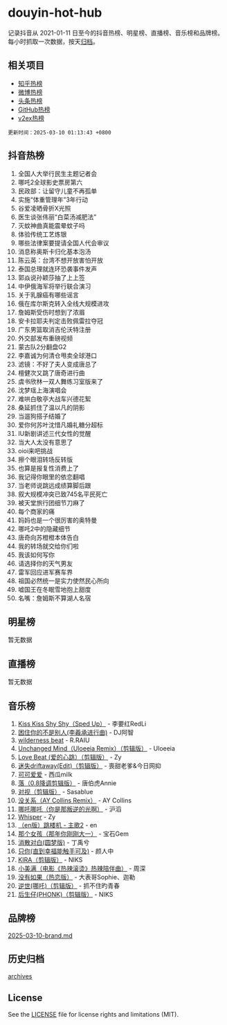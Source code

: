 # douyin-hot-hub

记录抖音从 2021-01-11 日至今的抖音热榜、明星榜、直播榜、音乐榜和品牌榜。每小时抓取一次数据，按天[归档](archives)。

## 相关项目

- [知乎热榜](https://github.com/lonnyzhang423/zhihu-hot-hub)
- [微博热榜](https://github.com/lonnyzhang423/weibo-hot-hub)
- [头条热榜](https://github.com/lonnyzhang423/toutiao-hot-hub)
- [GitHub热榜](https://github.com/lonnyzhang423/github-hot-hub)
- [v2ex热榜](https://github.com/lonnyzhang423/v2ex-hot-hub)


`更新时间：2025-03-10 01:13:43 +0800`

## 抖音热榜

1. 全国人大举行民生主题记者会
1. 哪吒2全球影史票房第六
1. 民政部：让留守儿童不再孤单
1. 实施“体重管理年”3年行动
1. 谷爱凌晒骨折X光照
1. 医生谈张伟丽“白菜汤减肥法”
1. 灭蚊神曲真能震晕蚊子吗
1. 体验传统工艺炼银
1. 哪些法律案要提请全国人代会审议
1. 消息称奥斯卡归化基本泡汤
1. 陈云英：台湾不想开放害怕开放
1. 泰国总理就连环恐袭事件发声
1. 郭焱说孙颖莎抽了上上签
1. 中伊俄海军将举行联合演习
1. 关于乳腺癌有哪些谣言
1. 俄在库尔斯克转入全线大规模进攻
1. 詹姆斯受伤时想到了浓眉
1. 安卡拉耶夫判定击败佩雷拉夺冠
1. 广东男篮取消吉伦沃特注册
1. 外交部发布重磅视频
1. 蒙古队2分翻盘G2
1. 李嘉诚为何清仓甩卖全球港口
1. 滤镜：不好了夫人变成唐总了
1. 檀健次又跳了唐奇进行曲
1. 虞书欣林一双人舞练习室版来了
1. 沈梦瑶上海演唱会
1. 难哄白敬亭大战车兴德花絮
1. 桑延抓住了温以凡的阴影
1. 当遛狗搭子结婚了
1. 爱你何苏叶沈惜凡婚礼糖分超标
1. IU新剧讲述三代女性的觉醒
1. 当大人太没有意思了
1. oioi来吧挑战
1. 擦个眼泪转场反转版
1. 也算是报复性消费上了
1. 我记得你眼里的依恋翻唱
1. 当老师说跳远成绩算脚后跟
1. 叙大规模冲突已致745名平民死亡
1. 被天堂旅行团细节刀麻了
1. 每个商家的痛
1. 妈妈也是一个很厉害的奥特曼
1. 哪吒2中的隐藏细节
1. 唐奇向苏橙橙本体告白
1. 我的转场就交给你们啦
1. 我该如何写你
1. 请选择你的天气男友
1. 雷军回应进军赛车界
1. 祖国必然统一是实力使然民心所向
1. 嘘国王在冬眠雪地抱上甜度
1. 名嘴：詹姆斯不算湖人名宿

## 明星榜

暂无数据

## 直播榜

暂无数据

## 音乐榜

1. [Kiss Kiss Shy Shy（Sped Up）](https://sf3-cdn-tos.douyinstatic.com/obj/tos-cn-ve-2774/oYpXDAeGgQK0zfPaji7iKUixpCXFGILeLGmvYA) - 李要红RedLi
1. [困住你的不是别人(李羲承进行曲)](https://sf3-cdn-tos.douyinstatic.com/obj/tos-cn-ve-2774/okWrrVL1iQGZbfHVeCPAe7IaerYfM2jEQi5mNI) - DJ阿智
1. [wilderness beat](https://sf3-cdn-tos.douyinstatic.com/obj/tos-cn-ve-2774/o0oBmODSFCpfFdLRGzAAFC2ah9AIMEQfAOueVE) - R.RAIU
1. [Unchanged Mind（Uloeeia Remix）（剪辑版）](https://sf3-cdn-tos.douyinstatic.com/obj/tos-cn-ve-2774/oIHYu1YfsziJqmggAqBsXOiiI2Y1QB6I61RsMW) - Uloeeia
1. [Love Beat  (爱的心跳）（剪辑版）](https://sf3-cdn-tos.douyinstatic.com/obj/tos-cn-ve-2774/oUlARwvEINIisZ9nCnKMZiYFGfCCYLtDADDBge) - Zy
1. [迷失driftaway(Edit)（剪辑版）](https://sf3-cdn-tos.douyinstatic.com/obj/tos-cn-ve-2774/ogaa1xGNeFO6FCaMgO8PzzAceEI4fBLDMi15H3) - 喪甜老爹&今日网抑
1. [可可爱爱](https://sf3-cdn-tos.douyinstatic.com/obj/tos-cn-ve-2774/0deb1e75aea643b9927ba26aaafa29dd) - 西瓜milk
1. [落（0.8降调剪辑版）](https://sf3-cdn-tos.douyinstatic.com/obj/tos-cn-ve-2774/ociN0WUv3APijBYr6DUmAHmdkZ5MjM6gIF3iA) - 唐伯虎Annie
1. [对视（剪辑版）](https://sf5-hl-cdn-tos.douyinstatic.com/obj/tos-cn-ve-2774/ogKtIhiB0WfAa18F9z3uWODMtZi2ysB1VuAIsQ) - Sasablue
1. [没关系（AY Collins Remix）](https://sf3-cdn-tos.douyinstatic.com/obj/tos-cn-ve-2774/oIBbI5Ghw4zdUCQMJrDEFaAQilZP3EIDSi7MW) - AY Collins
1. [哪吒哪吒（你是那叛逆的光啊）](https://sf3-cdn-tos.douyinstatic.com/obj/tos-cn-ve-2774/oUkQCgCDnBanFehFEFQDxCQntAOIfp9gyZYFVo) - 沪滔
1. [Whisper](https://sf3-cdn-tos.douyinstatic.com/obj/tos-cn-ve-2774/oEeYKDxIDCFuArkftgkGqCnG7xZtRC2rEMKBQi) - Zy
1. [（en版）跳楼机 - 主歌2](https://sf3-cdn-tos.douyinstatic.com/obj/tos-cn-ve-2774/oklN6GvgQ2L8DpPeaAGf1gPeyKzjXFwHIwoCZv) - en
1. [那个女孩（那年你刚刚大一）](https://sf5-hl-cdn-tos.douyinstatic.com/obj/tos-cn-ve-2774/o4IZw7TlivwiBBBMA2rIgWrGNIrjFroh6bPqQ) - 宝石Gem
1. [消散对白(圆梦版)](https://sf3-cdn-tos.douyinstatic.com/obj/tos-cn-ve-2774/og4jB5I5IizzoZVAAAzWgBMAsMDWoArfwBOiFs) - 丁禹兮
1. [只你(直到幸福能触手可及)](https://sf5-hl-cdn-tos.douyinstatic.com/obj/tos-cn-ve-2774/o0lBkRDzFTeaVSUz3ZZSCBVtZ5DIMQGfgmEAuE) - 颜人中
1. [KIRA（剪辑版）](https://sf5-hl-cdn-tos.douyinstatic.com/obj/tos-cn-ve-2774/o0Bq3TvdHqOfzihWrHyABMociuMA3Inwsbx9Wi) - NIKS
1. [小美满（电影《热辣滚烫》热辣陪伴曲）](https://sf3-cdn-tos.douyinstatic.com/obj/tos-cn-ve-2774/o0GAn2lSgfZIDUgtevCGDQYnFg4CwnrBaxbTZL) - 周深
1. [没有如果（热恋版）](https://sf3-cdn-tos.douyinstatic.com/obj/tos-cn-ve-2774/o4iETqbxIThtCXlBeV0DfAhZsbCFGhagYupnMx) - 大表哥Sophie、迦勒
1. [逆世(哪吒)（剪辑版）](https://sf3-cdn-tos.douyinstatic.com/obj/tos-cn-ve-2774/oMIEZAfEogrLnzfDWMBiZKCWuXIUFLtRDsOFWs) - 抓不住旳青春
1. [后生仔(PHONK)（剪辑版）](https://sf5-hl-cdn-tos.douyinstatic.com/obj/tos-cn-ve-2774/o0TzmfumdQAJ1aGG9F5LfTXIYeGcqYKRPAeFdJ) - NIKS

## 品牌榜

[2025-03-10-brand.md](archives/2025-03-10-brand.md)

## 历史归档

[archives](archives)

## License

See the [LICENSE](LICENSE) file for license rights and limitations (MIT).
